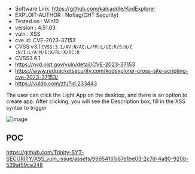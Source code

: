 + Software Link: https://github.com/kalcaddle/KodExplorer
+ EXPLOIT-AUTHOR : Noflag(CHT Security)
+ Tested on : Win10
+ version : 4.51.03
+ vuln : XSS
+ cve id: CVE-2023-37153
+ CVSS v3.1 `CVSS:3.1/AV:N/AC:L/PR:L/UI:R/S:U/C :N/I:L/A:N/E:X/RL:X/RC:R`
+ CVSS3 6.1
+ https://nvd.nist.gov/vuln/detail/CVE-2023-37153
+ https://www.redpacketsecurity.com/kodexplorer-cross-site-scripting-cve-2023-37153/
+ https://vuldb.com/zh/?id.233443

The user can click the Light App on the desktop, and there is an option to create app. After clicking, you will see the Description box, fill in the XSS syntax to trigger

![image](https://github.com/Trinity-SYT-SECURITY/XSS_vuln_issue/assets/96654161/74fb387a-3486-42fd-9fd6-244126fd0b6f)

## POC
https://github.com/Trinity-SYT-SECURITY/XSS_vuln_issue/assets/96654161/67e1be03-2c7d-4a80-920b-529af59ce248

